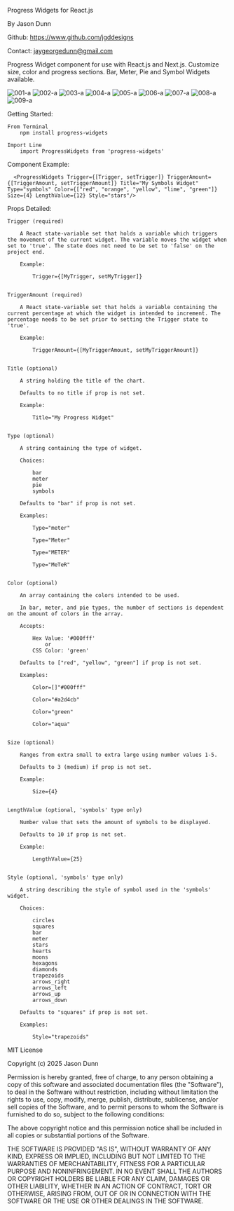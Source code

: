 Progress Widgets for React.js

By Jason Dunn 

Github: https://www.github.com/jgddesigns

Contact: jaygeorgedunn@gmail.com

Progress Widget component for use with React.js and Next.js. Customize size, color and progress sections. Bar, Meter, Pie and Symbol Widgets available.




![001-a](https://github.com/user-attachments/assets/6d9a5018-65d6-4847-9013-441714c52e89)
![002-a](https://github.com/user-attachments/assets/73917779-8cf9-4bcc-8875-de104c45e5f9)
![003-a](https://github.com/user-attachments/assets/c5016b58-4b27-4104-9f5a-8cef37004d79)
![004-a](https://github.com/user-attachments/assets/17770557-ae5c-4bec-a43a-2c304bdbe6c0)
![005-a](https://github.com/user-attachments/assets/2f6a5d6f-d2be-41ea-aa1c-623442a0f804)
![006-a](https://github.com/user-attachments/assets/585b793a-c235-49f5-8ea6-bee2fb98e19e)
![007-a](https://github.com/user-attachments/assets/22f4f8a5-3f84-440a-b24b-34dd072e9711)
![008-a](https://github.com/user-attachments/assets/fbce413a-134c-4664-91f0-11499bc39bad)
![009-a](https://github.com/user-attachments/assets/b90f0722-5fbc-45b4-bc92-c5cf938895f4)




Getting Started:

    From Terminal 
        npm install progress-widgets

    Import Line
        import ProgressWidgets from 'progress-widgets'



Component Example:

      <ProgressWidgets Trigger={[Trigger, setTrigger]} TriggerAmount={[TriggerAmount, setTriggerAmount]} Title="My Symbols Widget" Type="symbols" Color={["red", "orange", "yellow", "lime", "green"]}  Size={4} LengthValue={12} Style="stars"/>  


Props Detailed:


    Trigger (required)

        A React state-variable set that holds a variable which triggers the movement of the current widget. The variable moves the widget when set to 'true'. The state does not need to be set to 'false' on the project end.

        Example:

            Trigger={[MyTrigger, setMyTrigger]}


    TriggerAmount (required)

        A React state-variable set that holds a variable containing the current percentage at which the widget is intended to increment. The percentage needs to be set prior to setting the Trigger state to 'true'.

        Example:

            TriggerAmount={[MyTriggerAmount, setMyTriggerAmount]}

 
    Title (optional)

        A string holding the title of the chart.

        Defaults to no title if prop is not set.

        Example:

            Title="My Progress Widget"


    Type (optional)

        A string containing the type of widget. 

        Choices:

            bar
            meter
            pie
            symbols

        Defaults to "bar" if prop is not set.

        Examples:

            Type="meter"

            Type="Meter"

            Type="METER"

            Type="MeTeR"


    Color (optional)

        An array containing the colors intended to be used.

        In bar, meter, and pie types, the number of sections is dependent on the amount of colors in the array.

        Accepts:

            Hex Value: '#000fff'
                or
            CSS Color: 'green'

        Defaults to ["red", "yellow", "green"] if prop is not set.

        Examples:

            Color=[]"#000fff"

            Color="#a2d4cb"

            Color="green"

            Color="aqua"


    Size (optional)

        Ranges from extra small to extra large using number values 1-5.

        Defaults to 3 (medium) if prop is not set.

        Example:

            Size={4}


    LengthValue (optional, 'symbols' type only)

        Number value that sets the amount of symbols to be displayed.

        Defaults to 10 if prop is not set.

        Example:

            LengthValue={25}

    
    Style (optional, 'symbols' type only)

        A string describing the style of symbol used in the 'symbols' widget. 

        Choices:

            circles 
            squares 
            bar 
            meter 
            stars 
            hearts 
            moons 
            hexagons 
            diamonds 
            trapezoids
            arrows_right
            arrows_left
            arrows_up
            arrows_down

        Defaults to "squares" if prop is not set.

        Examples:

            Style="trapezoids"






MIT License

Copyright (c) 2025 Jason Dunn

Permission is hereby granted, free of charge, to any person obtaining a copy
of this software and associated documentation files (the "Software"), to deal
in the Software without restriction, including without limitation the rights
to use, copy, modify, merge, publish, distribute, sublicense, and/or sell
copies of the Software, and to permit persons to whom the Software is
furnished to do so, subject to the following conditions:

The above copyright notice and this permission notice shall be included in all
copies or substantial portions of the Software.

THE SOFTWARE IS PROVIDED "AS IS", WITHOUT WARRANTY OF ANY KIND, EXPRESS OR
IMPLIED, INCLUDING BUT NOT LIMITED TO THE WARRANTIES OF MERCHANTABILITY,
FITNESS FOR A PARTICULAR PURPOSE AND NONINFRINGEMENT. IN NO EVENT SHALL THE
AUTHORS OR COPYRIGHT HOLDERS BE LIABLE FOR ANY CLAIM, DAMAGES OR OTHER
LIABILITY, WHETHER IN AN ACTION OF CONTRACT, TORT OR OTHERWISE, ARISING FROM,
OUT OF OR IN CONNECTION WITH THE SOFTWARE OR THE USE OR OTHER DEALINGS IN THE
SOFTWARE.

